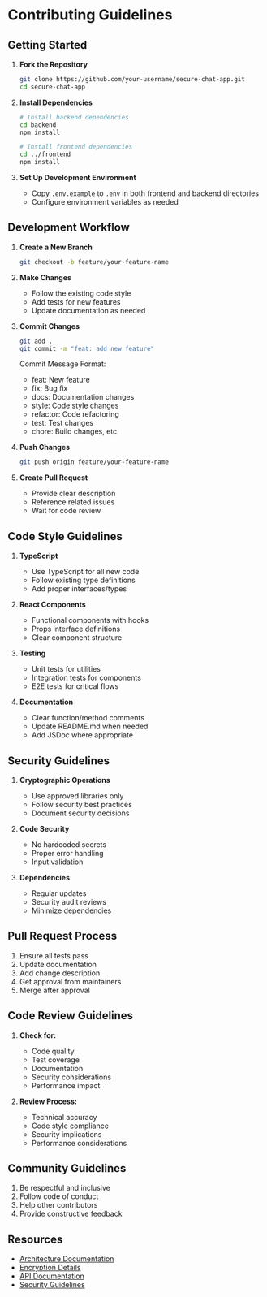 # Contributing Guidelines

## Getting Started

1. **Fork the Repository**
   ```bash
   git clone https://github.com/your-username/secure-chat-app.git
   cd secure-chat-app
   ```

2. **Install Dependencies**
   ```bash
   # Install backend dependencies
   cd backend
   npm install

   # Install frontend dependencies
   cd ../frontend
   npm install
   ```

3. **Set Up Development Environment**
   - Copy `.env.example` to `.env` in both frontend and backend directories
   - Configure environment variables as needed

## Development Workflow

1. **Create a New Branch**
   ```bash
   git checkout -b feature/your-feature-name
   ```

2. **Make Changes**
   - Follow the existing code style
   - Add tests for new features
   - Update documentation as needed

3. **Commit Changes**
   ```bash
   git add .
   git commit -m "feat: add new feature"
   ```

   Commit Message Format:
   - feat: New feature
   - fix: Bug fix
   - docs: Documentation changes
   - style: Code style changes
   - refactor: Code refactoring
   - test: Test changes
   - chore: Build changes, etc.

4. **Push Changes**
   ```bash
   git push origin feature/your-feature-name
   ```

5. **Create Pull Request**
   - Provide clear description
   - Reference related issues
   - Wait for code review

## Code Style Guidelines

1. **TypeScript**
   - Use TypeScript for all new code
   - Follow existing type definitions
   - Add proper interfaces/types

2. **React Components**
   - Functional components with hooks
   - Props interface definitions
   - Clear component structure

3. **Testing**
   - Unit tests for utilities
   - Integration tests for components
   - E2E tests for critical flows

4. **Documentation**
   - Clear function/method comments
   - Update README.md when needed
   - Add JSDoc where appropriate

## Security Guidelines

1. **Cryptographic Operations**
   - Use approved libraries only
   - Follow security best practices
   - Document security decisions

2. **Code Security**
   - No hardcoded secrets
   - Proper error handling
   - Input validation

3. **Dependencies**
   - Regular updates
   - Security audit reviews
   - Minimize dependencies

## Pull Request Process

1. Ensure all tests pass
2. Update documentation
3. Add change description
4. Get approval from maintainers
5. Merge after approval

## Code Review Guidelines

1. **Check for:**
   - Code quality
   - Test coverage
   - Documentation
   - Security considerations
   - Performance impact

2. **Review Process:**
   - Technical accuracy
   - Code style compliance
   - Security implications
   - Performance considerations

## Community Guidelines

1. Be respectful and inclusive
2. Follow code of conduct
3. Help other contributors
4. Provide constructive feedback

## Resources

- [Architecture Documentation](ARCHITECTURE.md)
- [Encryption Details](ENCRYPTION.md)
- [API Documentation](API.md)
- [Security Guidelines](SECURITY.md)